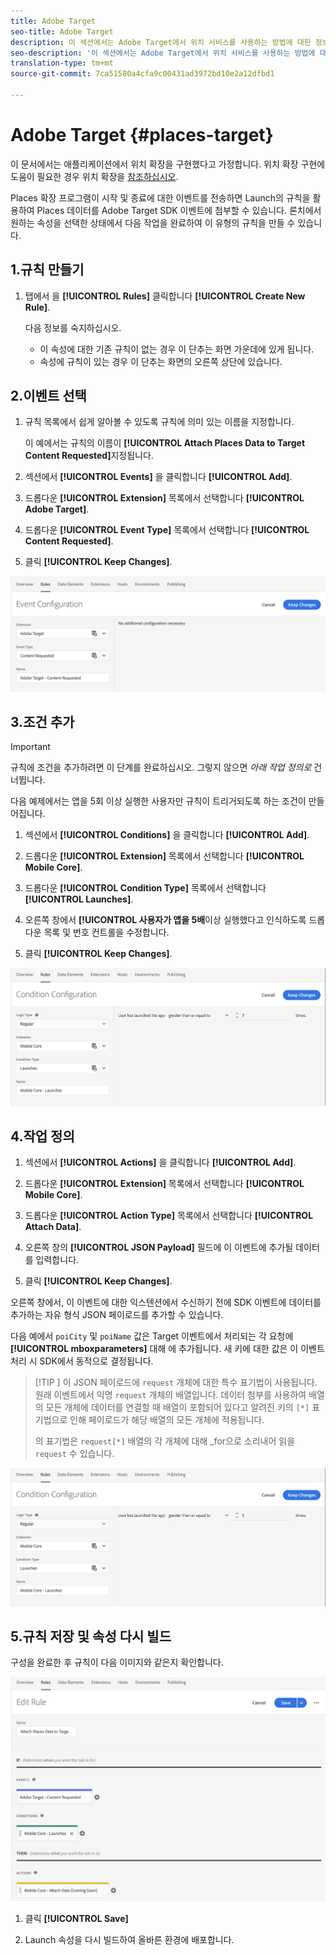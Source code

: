 ```yaml
---
title: Adobe Target
seo-title: Adobe Target
description: 이 섹션에서는 Adobe Target에서 위치 서비스를 사용하는 방법에 대한 정보를 제공합니다.
seo-description: '이 섹션에서는 Adobe Target에서 위치 서비스를 사용하는 방법에 대한 정보를 제공합니다. '
translation-type: tm+mt
source-git-commit: 7ca51580a4cfa9c00431ad3972bd10e2a12dfbd1

---
```



# Adobe Target {#places-target}

이 문서에서는 애플리케이션에서 위치 확장을 구현했다고 가정합니다. 위치 확장 구현에 도움이 필요한 경우 위치 확장을 [참조하십시오](/help/places-ext-aep-sdks/places-extension/places-extension.md).

Places 확장 프로그램이 시작 및 종료에 대한 이벤트를 전송하면 Launch의 규칙을 활용하여 Places 데이터를 Adobe Target SDK 이벤트에 첨부할 수 있습니다. 론치에서 원하는 속성을 선택한 상태에서 다음 작업을 완료하여 이 유형의 규칙을 만들 수 있습니다.

## 1.규칙 만들기

1. 탭에서 을 **[!UICONTROL Rules]** 클릭합니다 **[!UICONTROL Create New Rule]**.

   다음 정보를 숙지하십시오.

   * 이 속성에 대한 기존 규칙이 없는 경우 이 단추는 화면 가운데에 있게 됩니다.
   * 속성에 규칙이 있는 경우 이 단추는 화면의 오른쪽 상단에 있습니다.

## 2.이벤트 선택

1. 규칙 목록에서 쉽게 알아볼 수 있도록 규칙에 의미 있는 이름을 지정합니다.

   이 예에서는 규칙의 이름이 **[!UICONTROL Attach Places Data to Target Content Requested]**&#x200B;지정됩니다.

2. 섹션에서 **[!UICONTROL Events]** 을 클릭합니다 **[!UICONTROL Add]**.

3. 드롭다운 **[!UICONTROL Extension]** 목록에서 선택합니다 **[!UICONTROL Adobe Target]**.

4. 드롭다운 **[!UICONTROL Event Type]** 목록에서 선택합니다 **[!UICONTROL Content Requested]**.

5. 클릭 **[!UICONTROL Keep Changes]**.

![이벤트 추가](/help/assets/ad-setEvent_target.png)

## 3.조건 추가

>[!IMPORTANT]
>
>규칙에 조건을 추가하려면 이 단계를 완료하십시오. 그렇지 않으면 *아래 작업 정의로* 건너뜁니다.

다음 예제에서는 앱을 5회 이상 실행한 사용자만 규칙이 트리거되도록 하는 조건이 만들어집니다.

1. 섹션에서 **[!UICONTROL Conditions]** 을 클릭합니다 **[!UICONTROL Add]**.

2. 드롭다운 **[!UICONTROL Extension]** 목록에서 선택합니다 **[!UICONTROL Mobile Core]**.

3. 드롭다운 **[!UICONTROL Condition Type]** 목록에서 선택합니다 **[!UICONTROL Launches]**.

4. 오른쪽 창에서 **[!UICONTROL 사용자가 앱을 5배**&#x200B;이상 실행했다고 인식하도록 드롭다운 목록 및 번호 컨트롤을 수정합니다.

5. 클릭 **[!UICONTROL Keep Changes]**.

![이벤트 추가](/help/assets/ad-setCondition_target.png)

## 4.작업 정의

1. 섹션에서 **[!UICONTROL Actions]** 을 클릭합니다 **[!UICONTROL Add]**.

2. 드롭다운 **[!UICONTROL Extension]** 목록에서 선택합니다 **[!UICONTROL Mobile Core]**.

3. 드롭다운 **[!UICONTROL Action Type]** 목록에서 선택합니다 **[!UICONTROL Attach Data]**.

4. 오른쪽 창의 **[!UICONTROL JSON Payload]** 필드에 이 이벤트에 추가될 데이터를 입력합니다.

5. 클릭 **[!UICONTROL Keep Changes]**.

오른쪽 창에서, 이 이벤트에 대한 익스텐션에서 수신하기 전에 SDK 이벤트에 데이터를 추가하는 자유 형식 JSON 페이로드를 추가할 수 있습니다.

다음 예에서 `poiCity` 및 `poiName` 값은 Target 이벤트에서 처리되는 각 요청에 **[!UICONTROL mboxparameters]** 대해 에 추가됩니다. 새 키에 대한 값은 이 이벤트 처리 시 SDK에서 동적으로 결정됩니다.

>[!TIP
>]
>이 JSON 페이로드에 `request` 개체에 대한 특수 표기법이 사용됩니다. 원래 이벤트에서 익명 `request` 개체의 배열입니다. 데이터 첨부를 사용하여 배열의 모든 개체에 데이터를 연결할 때 배열이 포함되어 있다고 알려진 키의 `[*]` 표기법으로 인해 페이로드가 해당 배열의 모든 개체에 적용됩니다.
>
>의 표기법은 `request[*]` 배열의 각 개체에 대해 _for으로 소리내어 읽을 `request` 수 있습니다.

![이벤트 추가](/help/assets/ad-setCondition_target.png)

## 5.규칙 저장 및 속성 다시 빌드

구성을 완료한 후 규칙이 다음 이미지와 같은지 확인합니다.

![완료된 규칙](/help/assets/ad-ruleComplete_target.png)

1. 클릭 **[!UICONTROL Save]**

2. Launch 속성을 다시 빌드하여 올바른 환경에 배포합니다.
